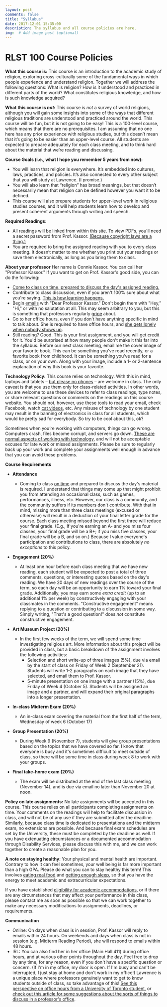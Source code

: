 ```yaml
---
layout: post
comments: false
title: "Syllabus"
date: 2017-12-01 15:35:00
description: The syllabus and all course policies are here.
img:  # Add image post (optional)
---
```

# RLST 100 Course Policies

**What this course is:**
This course is an introduction to the academic study of religion, exploring cross-culturally some of the fundamental ways in which people experience and understand religion. Together we will address the following questions: What is religion? How is it understood and practiced in different parts of the world? What constitutes religious knowledge, and how is such knowledge acquired?


**What this course is _not_:**
This course is _not_ a survey of world religions, although you will gain some insights into some of the ways that different religious traditions are understood and practiced around the world. This course will be fun, but it is not going to be easy! This is a 100-level course, which means that there are no prerequisites. I am assuming that no one here has any prior experience with religious studies, but this doesn’t mean that it’s going to be easier than an upper-level course. All students are expected to prepare adequately for each class meeting, and to think hard about the material that we’re reading and discussing. 


**Course Goals (i.e., what I hope you remember 5 years from now):**
- You will learn that religion is everywhere. It’s embedded into cultures, laws, practices, and policies. It’s also connected to every other subject that you will study at Lawrence. (I promise.)
- You will also learn that “religion” has broad meanings, but that doesn’t necessarily mean that religion can be defined however you want it to be defined. 
- This course will also prepare students for upper-level work in religious studies courses, and it will help students learn how to develop and present coherent arguments through writing and speech.


**Required Readings:**
- All readings will be linked from within this site. To view PDFs, you'll need a secret password from Prof. Kassor. [(Because copyright laws are a thing.)](https://media.giphy.com/media/3o6ZtbIbpwFPgbyCeA/giphy.gif)
- You are required to bring the assigned reading with you to every class meeting. It doesn’t matter to me whether you print out your readings or save them electronically, as long as you bring them to class.

**About your professor**
Her name is Connie Kassor. You can call her "Professor Kassor." 
If you want to get on Prof. Kassor's good side, you can do the following:
- [Come to class on time, prepared to discuss the day's assigned reading.](http://gph.is/2comGoE)
- Contribute to class discussion, even if you aren't 100% sure about what you're saying. [This is how learning happens.](https://gph.is/1TMAcFq)
- Begin [emails](https://gph.is/YBpwJd) with "Dear Professor Kassor." Don't begin them with  "Hey," "Hi," or with no salutation at all. This may seem arbitrary to you, but this is something that professors regularly [gripe](http://gophergripes.com/) about.
- Go to her office hours, even if you don't have anything specific in mind to talk about. She is required to have office hours, and [she gets lonely when nobody shows up](https://gph.is/Vwwqks).
- Still reading? Good. This is your first assignment, and you will get credit for it. You'd be surprised at how many people don't make it this far into the syllabus. Before our next class meeting, email me the cover image of your favorite book. This can be something you've read recently, or a favorite book from childhood. It can be something you've read for a class, or on your own. Along with your image, include a 1- or 2-sentence explanation of why this book is your favorite.

**Technology Policy:**
This course relies on technology. With this in mind, laptops and tablets – [but please no phones](https://media1.giphy.com/media/oAbJRrZeArRYY/giphy.gif) – are welcome in class. The only caveat is that you use them only for class-related activities. In other words, you are welcome to use these devices to refer to class readings, type notes, or share relevant questions or comments on the readings on this course website. You should not, however, use these tools to read your email, check Facebook, watch [cat videos](https://www.youtube.com/watch?v=J---aiyznGQ), etc. Any misuse of technology by one student may result in the banning of electronics in class for all students, which would be pretty sad for everybody. So try to be cool about this, ok?

Sometimes when you’re working with computers, things can go wrong. Computers crash, files become corrupt, and servers go down. [These are normal aspects of working with technology](https://media1.giphy.com/media/g79am6uuZJKSc/giphy.gif), and will not be acceptable excuses for late work or missed assignments. Please be sure to regularly back up your work and complete your assignments well enough in advance that you can avoid these problems.

**Course Requirements**
- **Attendance**
	- Coming to class [on time](https://media1.giphy.com/media/6EUxr85g9rv6o/giphy.webp) and prepared to discuss the day's material is required. I understand that things may come up that might prohibit you from attending an occasional class, such as games, performances, illness, etc. However, our class is a community, and the community suffers if its members don't contribute. With that in mind, missing more than three class meetings (excused or otherwise) will result in a deduction of your final letter grade for the course. Each class meeting missed beyond the first three will reduce your final grade. (E.g., If you're earning an A- and you miss four classes, your final grade will be a B+; if you miss five classes, your final grade will be a B, and so on.) Because I value everyone's participation and contributions to class, there are absolutely *no exceptions* to this policy.

- **Engagement (20%)**
	- At least one hour before each class meeting that we have new reading, each student will be expected to post a total of three comments, questions, or interesting quotes based on the day's reading. We have 20 days of new readings over the course of the term, so each day will be an opportunity to earn 1% toward your final grade. Additionally, you may earn some _extra credit_ (up to an additional 1% per week) by constructively engaging with your classmates in the comments. "Constructive engagement" means replying to a question or contributing to a discussion in some way. Simply writing, "That's a good question!" does _not_ constitute constructive engagement. 

- **Art Museum Project (20%)**
	- In the first few weeks of the term, we will spend some time investigating religious art. More information about this project will be provided in class, but a basic breakdown of the assignment involves the following activities:
		- Selection and short write-up of three images (5%), due via email by the start of class on Friday of Week 2 (September 21). Students will write 1-2 paragraphs on each image that they have selected, and email them to Prof. Kassor.
		- 5-minute presentation on one image with a partner (15%), due Friday of Week 4 (October 5). Students will be assigned an image and a partner, and will expand their original paragraphs into a longer presentation.

- **In-class Midterm Exam (20%)**
	- An in-class exam covering the material from the first half of the term, Wednesday of week 6 (October 17)

- **Group Presentation (20%)**
	- During Week 9 (November 7), students will give group presentations based on the topics that we have covered so far. I know that everyone is busy and it's sometimes difficult to meet outside of class, so there will be some time in class during week 8 to work with your groups.

- **Final take-home exam (20%)**
	- The exam will be distributed at the end of the last class meeting (November 14), and is due via email no later than November 20 at noon.
	

**Policy on late assignments:**
No late assignments will be accepted in this course. This course relies on all participants completing assignments on time. Your comments on the readings will help to facilitate discussion in class, and will not be of any use if they are submitted after the deadline. Similarly, because class time is dedicated to presentations and the midterm exam, no extensions are possible. And because final exam schedules are set by the University, these must be completed by the deadline as well. If you have extenuating circumstances or a documented accommodation through Disability Services, please discuss this with me, and we can work together to create a reasonable plan for you.

**A note on staying healthy:**
Your physical and mental health are important. Contrary to how it can feel sometimes, your well being is far more important than a high GPA. Please do what you can to stay healthy this term! This involves [eating real food](https://media1.giphy.com/media/GnCc88zZhSVUc/giphy.gif) and [getting enough sleep](https://media0.giphy.com/media/Zdfwny4fjIu2s/giphy.gif), so that you have the energy to meet academic and extracurricular expectations.

If you have established [eligibility for academic accommodations](https://www.lawrence.edu/academics/academic-success/accessibility-services/requesting-accommodations), or if there are any circumstances that may affect your performance in this class, please contact me as soon as possible so that we can work together to make any necessary modifications to assignments, deadlines, or requirements.

**Communication**
- Online: On days when class is in session, Prof. Kassor will reply to emails within 24 hours. On weekends and days when class is not in session (e.g. Midterm Reading Period), she will respond to emails within 48 hours. 
- IRL: You can also find her in her office (Main Hall 411) during office hours, and at various other points throughout the day.  Feel free to drop by any time, for any reason, even if you don't have a specific question or concern. (If I'm in my office, my door is open. If I'm busy and can't be interrupted, I just stay at home and don't work in my office!) Lawrence is a unique place where professors genuinely want to get to know students outside of class, so take advantage of this! [See this perspective on office hours from a University of Toronto student](http://www.newcollege.utoronto.ca/student-blog/why-you-should-actually-go-to-your-professors-office-hours/), or [check out this article for some suggestions about the sorts of things to discuss in a professor's office](https://www.hercampus.com/life/academics/5-questions-ask-your-professor-office-hours).
